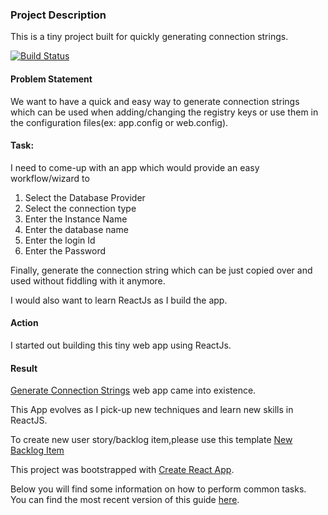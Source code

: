 ### Project Description

This is a tiny project built for quickly generating connection strings.

[![Build Status](https://dev.azure.com/rajivyanamandra/connectionstrings/_apis/build/status/yvrkarthik.connectionstrings)](https://dev.azure.com/rajivyanamandra/connectionstrings/_build/latest?definitionId=12)

#### Problem Statement

We want to have a quick and easy way to generate connection strings which can be used when adding/changing the registry keys or use them in the configuration files(ex: app.config or web.config).


#### Task:

I need to come-up with an app which would provide an easy workflow/wizard to

1.  Select the Database Provider
2.  Select the connection type
3.  Enter the Instance Name
4.  Enter the database name
5.  Enter the login Id
6.  Enter the Password

Finally, generate the connection string which can be just copied over and used without fiddling with it anymore.

I would also want to learn ReactJs as I build the app.

#### Action

I started out building this tiny web app using ReactJs.

#### Result

[Generate Connection Strings](https://yvrkarthik.github.io/connectionstrings/) web app came into existence.

This App evolves as I pick-up new techniques and learn new skills in ReactJS.

To create new user story/backlog item,please use this template [New Backlog Item](https://github.com/yvrkarthik/connectionstrings/issues/new?template=user-story---.md&labels=backlog&title-New+user+story)

This project was bootstrapped with [Create React App](https://github.com/facebookincubator/create-react-app).

Below you will find some information on how to perform common tasks.<br>
You can find the most recent version of this guide [here](https://github.com/facebookincubator/create-react-app/blob/master/packages/react-scripts/template/README.md).
